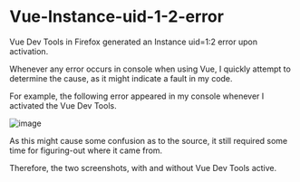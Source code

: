 # Vue-Instance-uid-1-2-error
Vue Dev Tools in Firefox generated an Instance uid=1:2 error upon activation.

Whenever any error occurs in console when using Vue, I quickly attempt to determine the cause, as it might indicate a fault in my code.

For example, the following error appeared in my console whenever I activated the Vue Dev Tools.

![image](https://user-images.githubusercontent.com/89032071/167202167-b091e082-d781-4335-a497-a1b229781bf3.png)

As this might cause some confusion as to the source, it still required some time for figuring-out where it came from.

Therefore, the two screenshots, with and without Vue Dev Tools active.
